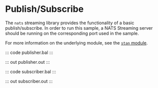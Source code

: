 # Publish/Subscribe

The `nats` streaming library provides the functionality of a basic publish/subscribe.
In order to run this sample, a NATS Streaming server should be
running on the corresponding port used in the sample.

For more information on the underlying module, 
see the [`stan` module](https://lib.ballerina.io/ballerinax/stan/latest).

::: code publisher.bal :::

::: out publisher.out :::

::: code subscriber.bal :::

::: out subscriber.out :::
